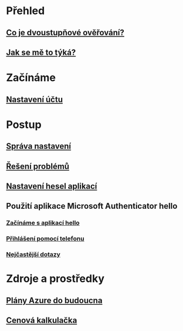 # Přehled
## [Co je dvoustupňové ověřování?](multi-factor-authentication-end-user.md)
## [Jak se mě to týká?](multi-factor-authentication-end-user-signin.md)

# Začínáme
## [Nastavení účtu](multi-factor-authentication-end-user-first-time.md)

# Postup
## [Správa nastavení](multi-factor-authentication-end-user-manage-settings.md)
## [Řešení problémů](multi-factor-authentication-end-user-troubleshoot.md)
## [Nastavení hesel aplikací](multi-factor-authentication-end-user-app-passwords.md)
## Použití aplikace Microsoft Authenticator hello
### [Začínáme s aplikací hello](microsoft-authenticator-app-how-to.md)
### [Přihlášení pomocí telefonu](microsoft-authenticator-app-phone-signin-faq.md)
### [Nejčastější dotazy](microsoft-authenticator-app-faq.md)
# Zdroje a prostředky
## [Plány Azure do budoucna](https://azure.microsoft.com/roadmap/?category=security-identity)
## [ Cenová kalkulačka](https://azure.microsoft.com/pricing/calculator/)
